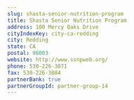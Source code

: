 ```yaml
---
slug: shasta-senior-nutrition-program
title: Shasta Senior Nutrition Program
address: 100 Mercy Oaks Drive
cityIndexKey: city-ca-redding
city: Redding
state: CA
postal: 96003
website: http://www.ssnpweb.org/
phone: 530-226-3071
fax: 530-226-3084
partnerBank: true
partnerGroupId: partner-group-14
---
```

